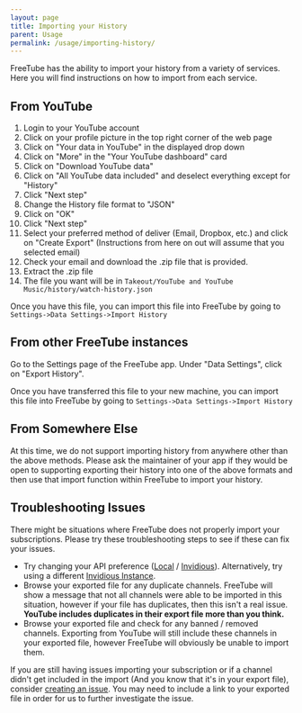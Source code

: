 ```yaml
---
layout: page
title: Importing your History
parent: Usage
permalink: /usage/importing-history/
---
```


FreeTube has the ability to import your history from a variety of services. Here you will find instructions on how to import from each service.

## From YouTube

1. Login to your YouTube account
2. Click on your profile picture in the top right corner of the web page
3. Click on "Your data in YouTube" in the displayed drop down
4. Click on "More" in the "Your YouTube dashboard" card
5. Click on "Download YouTube data"
6. Click on "All YouTube data included" and deselect everything except for "History"
7. Click "Next step"
8. Change the History file format to "JSON"
9. Click on "OK"
10. Click "Next step"
11. Select your preferred method of deliver (Email, Dropbox, etc.) and click on "Create Export" (Instructions from here on out will assume that you selected email)
12. Check your email and download the .zip file that is provided.
13. Extract the .zip file
14. The file you want will be in `Takeout/YouTube and YouTube Music/history/watch-history.json`

Once you have this file, you can import this file into FreeTube by going to `Settings->Data Settings->Import History`

## From other FreeTube instances

Go to the Settings page of the FreeTube app. Under "Data Settings", click on "Export History".

Once you have transferred this file to your new machine, you can import this file into FreeTube by going to `Settings->Data Settings->Import History`

## From Somewhere Else

At this time, we do not support importing history from anywhere other than the above methods. Please ask the maintainer of your app if they would be open to supporting exporting their history into one of the above formats and then use that import function within FreeTube to import your history.

## Troubleshooting Issues

There might be situations where FreeTube does not properly import your subscriptions. Please try these troubleshooting steps to see if these can fix your issues.

- Try changing your API preference ([Local](/usage/local-api) / [Invidious](/usage/invidious-api)). Alternatively, try using a different [Invidious Instance](https://api.invidious.io/).
- Browse your exported file for any duplicate channels. FreeTube will show a message that not all channels were able to be imported in this situation, however if your file has duplicates, then this isn't a real issue. **YouTube includes duplicates in their export file more than you think.**
- Browse your exported file and check for any banned / removed channels. Exporting from YouTube will still include these channels in your exported file, however FreeTube will obviously be unable to import them.

If you are still having issues importing your subscription or if a channel didn't get included in the import (And you know that it's in your export file), consider [creating an issue](/community/creating-an-issue). You may need to include a link to your exported file in order for us to further investigate the issue.
